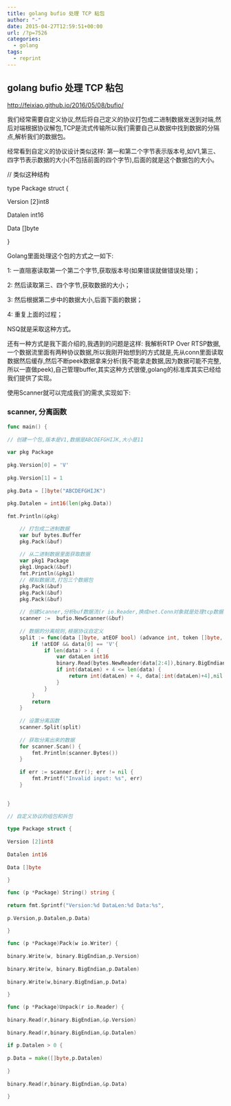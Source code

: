 ```yaml
---
title: golang bufio 处理 TCP 粘包
author: "-"
date: 2015-04-27T12:59:51+00:00
url: /?p=7526
categories:
  - golang
tags:
  - reprint
---
```

## golang bufio 处理 TCP 粘包

http://feixiao.github.io/2016/05/08/bufio/

我们经常需要自定义协议,然后将自己定义的协议打包成二进制数据发送到对端,然后对端根据协议解包,TCP是流式传输所以我们需要自己从数据中找到数据的分隔点,解析我们的数据包。

经常看到自定义的协议设计类似这样: 第一和第二个字节表示版本号,如V1,第三、四字节表示数据的大小(不包括前面的四个字节),后面的就是这个数据包的大小。

// 类似这种结构
  
type Package struct {
      
Version [2]int8
      
Datalen int16
      
Data []byte
  
}
  
Golang里面处理这个包的方式之一如下: 

1:  一直阻塞读取第一个第二个字节,获取版本号(如果错误就做错误处理)；

2:  然后读取第三、四个字节,获取数据的大小；

3:  然后根据第二步中的数据大小,后面下面的数据；

4:  重复上面的过程；

NSQ就是采取这种方式。

还有一种方式是我下面介绍的,我遇到的问题是这样: 我解析RTP Over RTSP数据,一个数据流里面有两种协议数据,所以我刚开始想到的方式就是,先从conn里面读取数据然后缓存,然后不断peek数据拿来分析(我不能拿走数据,因为数据可能不完整,所以一直做peek),自己管理buffer,其实这种方式很傻,golang的标准库其实已经给我们提供了实现。

使用Scanner就可以完成我们的需求,实现如下: 
### scanner, 分离函数
```go
func main() {
      
// 创建一个包,版本是V1,数据是ABCDEFGHIJK,大小是11
      
var pkg Package
      
pkg.Version[0] = 'V'
      
pkg.Version[1] = 1
      
pkg.Data = []byte("ABCDEFGHIJK")
      
pkg.Datalen = int16(len(pkg.Data))
      
fmt.Println(&pkg)

    // 打包成二进制数据
    var buf bytes.Buffer
    pkg.Pack(&buf)
    
    // 从二进制数据里面获取数据
    var pkg1 Package
    pkg1.Unpack(&buf)
    fmt.Println(&pkg1)
    // 模拟数据流,打包三个数据包
    pkg.Pack(&buf)
    pkg.Pack(&buf)
    pkg.Pack(&buf)
    
    // 创建Scanner,分析buf数据流(r io.Reader,换成net.Conn对象就是处理tcp数据流,自己连数据都不需要去收取)
    scanner :=  bufio.NewScanner(&buf)
    
    // 数据的分离规则,根据协议自定义
    split := func(data []byte, atEOF bool) (advance int, token []byte, err error) {
        if !atEOF && data[0] == 'V'{
            if len(data) > 4 {
                var dataLen int16
                binary.Read(bytes.NewReader(data[2:4]),binary.BigEndian,&dataLen)
                if int(dataLen) + 4 <= len(data) {
                    return int(dataLen) + 4, data[:int(dataLen)+4],nil
                }
            }
        }
        return
    }
    
    // 设置分离函数
    scanner.Split(split)
    
    // 获取分离出来的数据
    for scanner.Scan() {
        fmt.Println(scanner.Bytes())
    }
    
    if err := scanner.Err(); err != nil {
        fmt.Printf("Invalid input: %s", err)
    }
    

}

// 自定义协议的组包和拆包
  
type Package struct {
      
Version [2]int8
      
Datalen int16
      
Data []byte
  
}

func (p *Package) String() string {
      
return fmt.Sprintf("Version:%d DataLen:%d Data:%s",
          
p.Version,p.Datalen,p.Data)
  
}

func (p *Package)Pack(w io.Writer) {
      
binary.Write(w, binary.BigEndian,p.Version)
      
binary.Write(w, binary.BigEndian,p.Datalen)
      
binary.Write(w,binary.BigEndian,p.Data)
  
}

func (p *Package)Unpack(r io.Reader) {
      
binary.Read(r,binary.BigEndian,&p.Version)
      
binary.Read(r,binary.BigEndian,&p.Datalen)
      
if p.Datalen > 0 {
          
p.Data = make([]byte,p.Datalen)
      
}
      
binary.Read(r,binary.BigEndian,&p.Data)
  
}
```